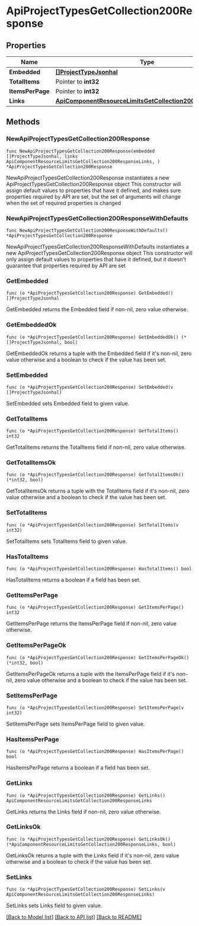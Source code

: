 # ApiProjectTypesGetCollection200Response

## Properties

Name | Type | Description | Notes
------------ | ------------- | ------------- | -------------
**Embedded** | [**[]ProjectTypeJsonhal**](ProjectTypeJsonhal.md) |  | 
**TotalItems** | Pointer to **int32** |  | [optional] 
**ItemsPerPage** | Pointer to **int32** |  | [optional] 
**Links** | [**ApiComponentResourceLimitsGetCollection200ResponseLinks**](ApiComponentResourceLimitsGetCollection200ResponseLinks.md) |  | 

## Methods

### NewApiProjectTypesGetCollection200Response

`func NewApiProjectTypesGetCollection200Response(embedded []ProjectTypeJsonhal, links ApiComponentResourceLimitsGetCollection200ResponseLinks, ) *ApiProjectTypesGetCollection200Response`

NewApiProjectTypesGetCollection200Response instantiates a new ApiProjectTypesGetCollection200Response object
This constructor will assign default values to properties that have it defined,
and makes sure properties required by API are set, but the set of arguments
will change when the set of required properties is changed

### NewApiProjectTypesGetCollection200ResponseWithDefaults

`func NewApiProjectTypesGetCollection200ResponseWithDefaults() *ApiProjectTypesGetCollection200Response`

NewApiProjectTypesGetCollection200ResponseWithDefaults instantiates a new ApiProjectTypesGetCollection200Response object
This constructor will only assign default values to properties that have it defined,
but it doesn't guarantee that properties required by API are set

### GetEmbedded

`func (o *ApiProjectTypesGetCollection200Response) GetEmbedded() []ProjectTypeJsonhal`

GetEmbedded returns the Embedded field if non-nil, zero value otherwise.

### GetEmbeddedOk

`func (o *ApiProjectTypesGetCollection200Response) GetEmbeddedOk() (*[]ProjectTypeJsonhal, bool)`

GetEmbeddedOk returns a tuple with the Embedded field if it's non-nil, zero value otherwise
and a boolean to check if the value has been set.

### SetEmbedded

`func (o *ApiProjectTypesGetCollection200Response) SetEmbedded(v []ProjectTypeJsonhal)`

SetEmbedded sets Embedded field to given value.


### GetTotalItems

`func (o *ApiProjectTypesGetCollection200Response) GetTotalItems() int32`

GetTotalItems returns the TotalItems field if non-nil, zero value otherwise.

### GetTotalItemsOk

`func (o *ApiProjectTypesGetCollection200Response) GetTotalItemsOk() (*int32, bool)`

GetTotalItemsOk returns a tuple with the TotalItems field if it's non-nil, zero value otherwise
and a boolean to check if the value has been set.

### SetTotalItems

`func (o *ApiProjectTypesGetCollection200Response) SetTotalItems(v int32)`

SetTotalItems sets TotalItems field to given value.

### HasTotalItems

`func (o *ApiProjectTypesGetCollection200Response) HasTotalItems() bool`

HasTotalItems returns a boolean if a field has been set.

### GetItemsPerPage

`func (o *ApiProjectTypesGetCollection200Response) GetItemsPerPage() int32`

GetItemsPerPage returns the ItemsPerPage field if non-nil, zero value otherwise.

### GetItemsPerPageOk

`func (o *ApiProjectTypesGetCollection200Response) GetItemsPerPageOk() (*int32, bool)`

GetItemsPerPageOk returns a tuple with the ItemsPerPage field if it's non-nil, zero value otherwise
and a boolean to check if the value has been set.

### SetItemsPerPage

`func (o *ApiProjectTypesGetCollection200Response) SetItemsPerPage(v int32)`

SetItemsPerPage sets ItemsPerPage field to given value.

### HasItemsPerPage

`func (o *ApiProjectTypesGetCollection200Response) HasItemsPerPage() bool`

HasItemsPerPage returns a boolean if a field has been set.

### GetLinks

`func (o *ApiProjectTypesGetCollection200Response) GetLinks() ApiComponentResourceLimitsGetCollection200ResponseLinks`

GetLinks returns the Links field if non-nil, zero value otherwise.

### GetLinksOk

`func (o *ApiProjectTypesGetCollection200Response) GetLinksOk() (*ApiComponentResourceLimitsGetCollection200ResponseLinks, bool)`

GetLinksOk returns a tuple with the Links field if it's non-nil, zero value otherwise
and a boolean to check if the value has been set.

### SetLinks

`func (o *ApiProjectTypesGetCollection200Response) SetLinks(v ApiComponentResourceLimitsGetCollection200ResponseLinks)`

SetLinks sets Links field to given value.



[[Back to Model list]](../README.md#documentation-for-models) [[Back to API list]](../README.md#documentation-for-api-endpoints) [[Back to README]](../README.md)


